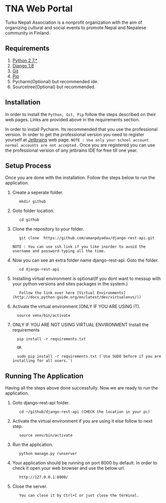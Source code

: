 # TNA Web Portal

Turku Nepali Association is a nonprofit organization with the aim of organizing cultural and social events to promote Nepal and Nepalese community in Finland.

## Requirements

1. [Python 2.7.*](https://www.python.org/downloads/)
2. [Django 1.8](https://docs.djangoproject.com/en/1.10/howto/windows/)
3. [Git](https://git-scm.com/downloads)
4. [Pip](https://pip.pypa.io/en/stable/installing/)
6. Pycharm(Optional) but recommended ide.
7. Sourcetree(Optional)  but recommended.

## Installation

In order to install the `Python, Git, Pip` follow the steps described on their web pages. Links are provided above in the requirements section.

In order to install Pycharm. Its recommended that you use the professional version. In order to get the professional version you need to register yourself at [Jetbrains](https://www.jetbrains.com/shop/eform/students) web page.
`NOTE : Use only your school account normal accounts are not accepted.` Once you are registered you can use the professional version of any jetbrains IDE for free till one year.

## Setup Process

Once you are done with the installation. Follow the steps below to run the application.
 1. Create a seperate folder.
     ```
        mkdir github
    ```
 2. Goto folder location.
     ```
        cd github
    ```
 2. Clone the repository to your folder.
     ```
        git clone  https://github.com/amanpdyadav/django-rest-api.git
    ```
    `NOTE : You can use ssh link if you like inorder to avoid the username and password typing all the time.`

 3. Now you can see an extra folder name django-rest-api. Goto the folder.
     ```
        cd django-rest-api
     ```
     
 4. Installing virtual environment is optional(If you dont want to messup with your python versions and sites packages in the system.)
     ```
        Follow the link over here [Virtual Environments](http://docs.python-guide.org/en/latest/dev/virtualenvs/))
     ```    
 
 5. Activate the virtual environment (ONLY IF YOU ARE USING IT).
      ```
        source venv/bin/activate        
     ``` 
 
 6.  ONLY IF YOU ARE NOT USING VIRTUAL ENVIRONMENT Install the requirements
      ```
        pip install -r requirements.txt
        
        OR
        
        sudo pip install -r requirements.txt (`Use SUDO before if you are installing for all users.`)        
     ``` 

## Running The Application

Having all the steps above done successfully. Now we are ready to run the application.

 1. Goto django-rest-api folder.
     ```
        cd ~/github/django-rest-api (CHECK the location in your pc)
     ```
 2. Activate the virtual environment if you are using it else follow to next step.
     ```
        source venv/bin/activate
     ```
3. Run the application.
     ```
        python manage.py runserver
     ```  
    
4. Your application should be running on port 8000 by default. In order to check it open your web browser and use the below url.
     ```
        http://127.0.0.1:8000/
     ```  

5. Close the server.
     ```
        You can close it by Ctrl+C or just close the terminal.
     ```
